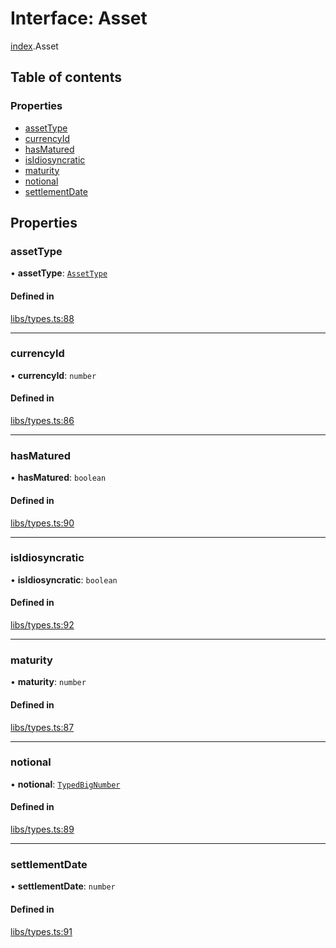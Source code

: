 # Interface: Asset

[index](../modules/index.md).Asset

## Table of contents

### Properties

- [assetType](index.Asset.md#assettype)
- [currencyId](index.Asset.md#currencyid)
- [hasMatured](index.Asset.md#hasmatured)
- [isIdiosyncratic](index.Asset.md#isidiosyncratic)
- [maturity](index.Asset.md#maturity)
- [notional](index.Asset.md#notional)
- [settlementDate](index.Asset.md#settlementdate)

## Properties

### assetType

• **assetType**: [`AssetType`](../enums/index.AssetType.md)

#### Defined in

[libs/types.ts:88](https://github.com/notional-finance/sdk-v2/blob/a03fc9c/src/libs/types.ts#L88)

___

### currencyId

• **currencyId**: `number`

#### Defined in

[libs/types.ts:86](https://github.com/notional-finance/sdk-v2/blob/a03fc9c/src/libs/types.ts#L86)

___

### hasMatured

• **hasMatured**: `boolean`

#### Defined in

[libs/types.ts:90](https://github.com/notional-finance/sdk-v2/blob/a03fc9c/src/libs/types.ts#L90)

___

### isIdiosyncratic

• **isIdiosyncratic**: `boolean`

#### Defined in

[libs/types.ts:92](https://github.com/notional-finance/sdk-v2/blob/a03fc9c/src/libs/types.ts#L92)

___

### maturity

• **maturity**: `number`

#### Defined in

[libs/types.ts:87](https://github.com/notional-finance/sdk-v2/blob/a03fc9c/src/libs/types.ts#L87)

___

### notional

• **notional**: [`TypedBigNumber`](../classes/index.TypedBigNumber.md)

#### Defined in

[libs/types.ts:89](https://github.com/notional-finance/sdk-v2/blob/a03fc9c/src/libs/types.ts#L89)

___

### settlementDate

• **settlementDate**: `number`

#### Defined in

[libs/types.ts:91](https://github.com/notional-finance/sdk-v2/blob/a03fc9c/src/libs/types.ts#L91)
